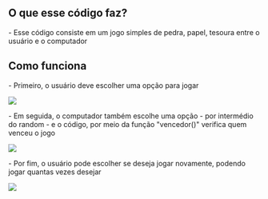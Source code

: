 <h2> O que esse código faz? </h2>
<p>- Esse código consiste em um jogo simples de pedra, papel, tesoura entre o usuário e o computador</p>

<h2>Como funciona</h2>
<p>- Primeiro, o usuário deve escolher uma opção para jogar</p>
<img src = "https://user-images.githubusercontent.com/114308727/201785457-0a144376-b87f-46ec-ab0d-9d36352194c0.png">

<p>- Em seguida, o computador também escolhe uma opção - por intermédio do random -  e o código, por meio da função "vencedor()" verifica quem venceu o jogo</p>
<img src = "https://user-images.githubusercontent.com/114308727/201785766-5bfde50d-39f2-48f3-b845-cb2222c8cdb8.png">

<p> - Por fim, o usuário pode escolher se deseja jogar novamente, podendo jogar quantas vezes desejar</p>
<img src = "https://user-images.githubusercontent.com/114308727/201785893-c4bdcb80-c88b-460c-98c6-cdb6a379d27a.png">

